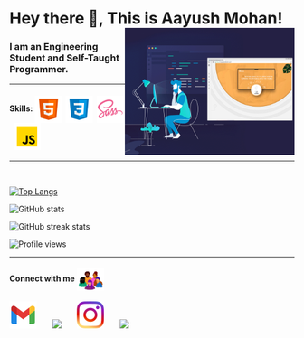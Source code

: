 <h1> Hey there 👋, This is Aayush Mohan!
<img align='right' src="/./programmer.gif" height="" width="300" alt="Programming Man">
</h1>

<h3>  I am an Engineering Student and Self-Taught Programmer.</h3>


<hr>

<h4>Skills:
<img src="./html-5-icon.png" width="48" align="center">&nbsp;  
<img src="./css3-icon.png" width="48" align="center">&nbsp;  
<img src="./sass-icon.png" width="48" align="center">&nbsp;  
<img src="./javascript-icon.png" width="48" align="center">&nbsp;  
</h4>



<hr>

<br>

[![Top Langs](https://github-readme-stats.vercel.app/api/top-langs/?username=AayushMohan&layout=compact&show_icons=true&theme=radical)](https://github.com/anuraghazra/github-readme-stats)

![GitHub stats](https://github-readme-stats.vercel.app/api?username=AayushMohan&show_icons=true&theme=radical)

![GitHub streak stats](https://github-readme-streak-stats.herokuapp.com/?user=AayushMohan&show_icons=true&theme=radical)  

![Profile views](https://gpvc.arturio.dev/AayushMohan)  

<hr>
<h4>
Connect with me
<img src="./community.gif" width="48" align="center">&nbsp;&nbsp;
</h4>

<a href="https://icons8.com/icon/xWVjuc9hryql/twitter"></a>
<a href="https://icons8.com/icon/xuvGCOXi8Wyg/linkedin"></a>

<p align="left">
<a href="mailto:aayushmohan1702@gmail.com"><img src="./gmail.png" width="48"></a>&nbsp;&nbsp;&nbsp;&nbsp;&nbsp;&nbsp;
<a href="https://twitter.com/AayushMohan"><img src="https://img.icons8.com/color/48/000000/twitter--v2.png"></a>&nbsp;&nbsp;&nbsp;&nbsp;&nbsp;&nbsp;
<a href="https://instagram.com/thisisaayushmohan"><img src="./instagram.png" width="48"></a>&nbsp;&nbsp;&nbsp;&nbsp;&nbsp;&nbsp;
<a href="https://linkedin.com/in/aayushmohan"><img src="https://img.icons8.com/fluency/48/000000/linkedin.png"></a>&nbsp;&nbsp;&nbsp;&nbsp;&nbsp;&nbsp;

</p>

<!---
AayushMohan/AayushMohan is a ✨ special ✨ repository because its `README.md` (this file) appears on your GitHub profile.
You can click the Preview link to take a look at your changes.
